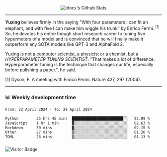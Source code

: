 <div align="center">
    <img align="center" src="https://github-readme-stats.vercel.app/api?username=idocx&show_icons=true&count_private=true&hide_border=true" alt="idocx's Github Stats"></img>
</div>

---

**Yuxing** believes firmly in the saying "With four parameters I can fit an elephant, and with five I can make him wiggle his trunk" by Enrico Fermi. <sup>[1]</sup> So, he devotes his entire though short research career to tuning five hypermeters of a model and is convinced that he will finally make it outperform any SOTA models like GPT-3 and AlphaFold 2.

Yuxing is not a computer scientist, a physicist or a chemist, but a *HYPERPARAMETER TUNING SCIENTIST*. "That makes a lot of difference. Hyperparameter tuning is the technique that changes our life, especially before pulishing a paper.", he said.

[1] Dyson, F. A meeting with Enrico Fermi. Nature 427, 297 (2004).


---

### 📊 Weekly development time
<!--START_SECTION:waka-->

```txt
From: 22 April 2024 - To: 29 April 2024

Python        35 hrs 45 mins  ███████████████████████░░   92.09 %
JavaScript    1 hr 1 min      ▓░░░░░░░░░░░░░░░░░░░░░░░░   02.63 %
Markdown      50 mins         ▓░░░░░░░░░░░░░░░░░░░░░░░░   02.15 %
Other         27 mins         ▒░░░░░░░░░░░░░░░░░░░░░░░░   01.20 %
TOML          26 mins         ▒░░░░░░░░░░░░░░░░░░░░░░░░   01.13 %
```

<!--END_SECTION:waka-->

### 

![Visitor Badge](https://visitor-badge.laobi.icu/badge?page_id=idocx.idocx)